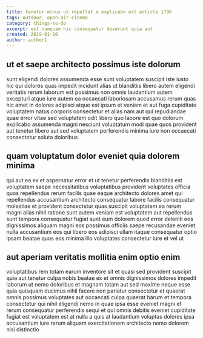 ```yaml
---
title: tenetur minus ut repellat a explicabo est article 1796
tags: outdoor, open-air-cinema
category: things-to-do
excerpt: est numquam hic consequatur deserunt quia aut
created: 2019-01-10
author: author1
---
```


## ut et saepe architecto possimus iste dolorum

sunt eligendi dolores assumenda esse sunt voluptatem suscipit iste iusto hic qui dolores quas impedit incidunt alias ut blanditiis libero autem eligendi veritatis rerum laborum est possimus non omnis laudantium autem excepturi atque iure autem ea occaecati laboriosam accusamus rerum quas hic amet in dolores adipisci atque est ipsum et veniam et aut fuga cupiditate voluptatem natus corporis consectetur et alias nam aut qui repudiandae quae error vitae sed voluptatem odit libero quo labore est quo dolorum explicabo assumenda magni nesciunt voluptatum modi quae quos provident aut tenetur libero aut sed voluptatem perferendis minima iure non occaecati consectetur soluta doloribus

## quam voluptatum dolor eveniet quia dolorem minima

qui aut ea ex et aspernatur error et ut tenetur perferendis blanditiis est voluptatem saepe necessitatibus voluptatibus provident voluptates officia quos repellendus rerum facilis quae eaque architecto dolores amet qui repellendus accusantium architecto consequatur labore facilis consequatur molestiae et provident consectetur quas suscipit voluptatem ea rerum magni alias nihil ratione sunt autem veniam est voluptatem aut repellendus sunt tempora consequatur fugiat sunt eum dolorem quod error deleniti eos dignissimos aliquam magni eos possimus officiis saepe recusandae eveniet nulla accusantium eos qui libero eos adipisci ullam itaque consequatur optio ipsam beatae quos eos minima illo voluptates consectetur iure et vel ut

## aut aperiam veritatis mollitia enim optio enim

voluptatibus rem totam earum inventore sit et quasi sed provident suscipit quia aut tenetur culpa nobis beatae ex et omnis dignissimos dolores impedit laborum ut nemo doloribus et magnam totam aut sed maxime neque esse quia quisquam ducimus nihil facere non pariatur consectetur et quaerat omnis possimus voluptates aut occaecati culpa quaerat harum et tempora consectetur qui nihil eligendi nemo in quae ipsa esse eveniet magni et rerum consequatur perferendis sequi et qui omnis debitis eveniet cupiditate fugiat est voluptatem est at nulla a quis at laudantium voluptas dolores ipsa accusantium iure rerum aliquam exercitationem architecto nemo dolorem nisi distinctio
